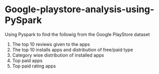 # Google-playstore-analysis-using-PySpark
Using Pyspark to find the followig from the Google PlayStore dataset

1. The top 10 reviews given to the apps
2. The top 10 installs apps and distribution of free/paid type
3. Category wise distribution of installed apps
4. Top paid apps
5. Top paid rating apps
